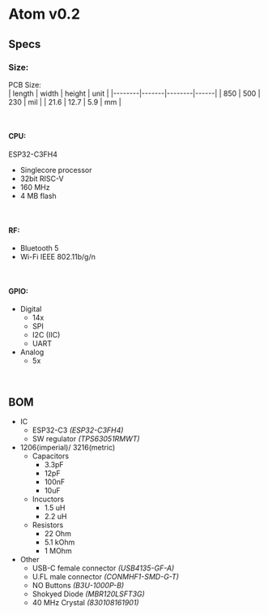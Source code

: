 # Atom v0.2
## Specs
### Size:
PCB Size: <br>
| length | width | height | unit |
|--------|-------|--------|------|
| 850    | 500   | 230    | mil  |
| 21.6   | 12.7  | 5.9    | mm   |

<br>

#### CPU: <br>
ESP32-C3FH4
- Single­core processor
- 32­bit RISC-­V
- 160 MHz
- 4 MB flash

<br>

#### RF:
- Bluetooth 5
- Wi-Fi IEEE 802.11b/g/n

<br>

#### GPIO:
- Digital
  - 14x
  - SPI
  - I2C (IIC)
  - UART
- Analog
  - 5x
  
<br>

## BOM
- IC
  - ESP32-C3 *(ESP32-C3FH4)*
  - SW regulator *(TPS63051RMWT)*
- 1206(imperial)/ 3216(metric)
  - Capacitors
    - 3.3pF
    - 12pF
    - 100nF
    - 10uF
  - Incuctors
    - 1.5 uH
    - 2.2 uH
  - Resistors
    - 22 Ohm
    - 5.1 kOhm
    - 1 MOhm
- Other
  - USB-C female connector *(USB4135-GF-A)*
  - U.FL male connector *(CONMHF1-SMD-G-T)*
  - NO Buttons *(B3U-1000P-B)*
  - Shokyed Diode *(MBR120LSFT3G)*
  - 40 MHz Crystal *(830108161901)*